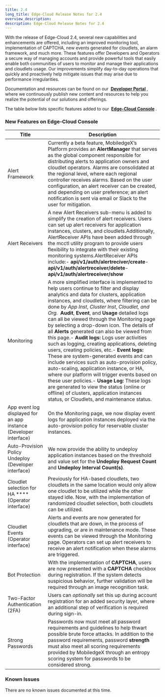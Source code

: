 ```yaml
---
title: 2.4
long_title: Edge-Cloud Release Notes for 2.4
overview_description:
description: Edge-Cloud Release Notes for 2.4
---
```


With the release of Edge-Cloud 2.4, several new capabilities and enhancements are offered, including an improved monitoring tool, implementation of CAPTCHA, new events generated for cloudlets, an alarm framework, and much more. These features offer Developers and Operators a secure way of managing accounts and provide powerful tools that easily enable both communities of users to monitor and manage their applications and cloudlets usage. Our improvements simplify day-to-day operations that quickly and proactively help mitigate issues that may arise due to performance irregularities.

Documentation and resources can be found on our <strong>
[Developer Portal](https://developers.mobiledgex.com/)
</strong>, where we continuously publish new content and resources to help you realize the potential of our solutions and offerings.

The table below lists specific features added to our <strong>
[Edge-Cloud Console](https://console.mobiledgex.net/site1?pg=0)
</strong>.

### New Features on Edge-Cloud Console

| **Title**                                                         | **Description**                                                                                                                                                                                                                                                                                                                                                                                                                                                                                                                                                                                                                                                                                                                                                                                                                                                                                                                                                             |
|-------------------------------------------------------------------|-----------------------------------------------------------------------------------------------------------------------------------------------------------------------------------------------------------------------------------------------------------------------------------------------------------------------------------------------------------------------------------------------------------------------------------------------------------------------------------------------------------------------------------------------------------------------------------------------------------------------------------------------------------------------------------------------------------------------------------------------------------------------------------------------------------------------------------------------------------------------------------------------------------------------------------------------------------------------------|
| Alert Framework                                                   | Currently a beta feature, MobiledgeX’s Platform provides an **AlertManager** that serves as the global component responsible for distributing alerts to application owners and cloudlet operators. Alarms are consolidated at the regional level, where each regional controller receives alarms. Based on the user configuration, an alert receiver can be created, and depending on user preference; an alert notification is sent via email or Slack to the user for mitigation.                                                                                                                                                                                                                                                                                                                                                                                                                                                                                         |
| Alert Receivers                                                   | A new Alert Receivers sub-menu is added to simplify the creation of alert receivers. Users can set up alert receivers for application instances, clusters, and cloudlets.Additionally, AlertReceiver APIs have been added through the mcctl utility program to provide users flexibility to integrate with their existing monitoring systems.AlertReceiver APIs include:- **api/v1/auth/alertreciver/create**- **api/v1/auth/alertreceiver/delete**- **api/v1/auth/alertreceiver/show**                                                                                                                                                                                                                                                                                                                                                                                                                                                                                     |
| Monitoring                                                        | A more simplified interface is implemented to help users continue to filter and display analytics and data for clusters, application instances, and cloudlets, where filtering can be done by *App Inst*, *Cluster Inst*, *Cloudlet, and Org.*  **Audit**, **Event**, and **Usage** detailed logs can all be viewed through the Monitoring page by selecting a drop-down icon. The details of all **Alerts** generated can also be viewed from this page.- **Audit logs:** Logs user activities such as logging, creating applications, deleting users, creating policies, etc.- **Event logs:** These are system-generated events and can include services such as auto-provision policy, auto-scaling, application instance, or HA, where our platform will trigger events based on these user policies.- **Usage Log:** These logs are generated to view the status (online or offline) of clusters, application instances status, or Cloudlets, and maintenance status. |
| App event log displayed for an app instance (Developer interface) | On the Monitoring page, we now display event logs for application instances deployed via the auto-provision policy for reservable cluster instances.                                                                                                                                                                                                                                                                                                                                                                                                                                                                                                                                                                                                                                                                                                                                                                                                                        |
| Auto-Provision Policy Undeploy (Developer interface)              | We now provide the ability to undeploy application instances based on the threshold and value set for the **Undeploy Request Count** and **Undeploy Interval Count(s)**.                                                                                                                                                                                                                                                                                                                                                                                                                                                                                                                                                                                                                                                                                                                                                                                                    |
| Cloudlet selection for HA ****(Operator interface)                | Previously for HA-based cloudlets, two cloudlets in the same location would only allow one cloudlet to be utilized while the other stayed idle. Now, with the implementation of randomized cloudlet selection, both cloudlets can be utilized.                                                                                                                                                                                                                                                                                                                                                                                                                                                                                                                                                                                                                                                                                                                              |
| Cloudlet Events (Operator interface)                              | Alerts and events are now generated for cloudlets that are down, in the process of upgrading, or are in maintenance mode. These events can be viewed through the Monitoring page. Operators can set up alert receivers to receive an alert notification when these alarms are triggered.                                                                                                                                                                                                                                                                                                                                                                                                                                                                                                                                                                                                                                                                                    |
| Bot Protection                                                    | With the implementation of **CAPTCHA**, users are now presented with a **CAPTCHA** checkbox during registration. If the system detects suspicious behavior, further validation will be required through an image recognition task.                                                                                                                                                                                                                                                                                                                                                                                                                                                                                                                                                                                                                                                                                                                                          |
| Two-Factor Authentication (2FA)                                   | Users can *optionall*y set this up during account registration for an added security layer, where an additional step of verification is required during sign-in.                                                                                                                                                                                                                                                                                                                                                                                                                                                                                                                                                                                                                                                                                                                                                                                                            |
| Strong Passwords                                                  | Passwords now must meet all password requirements and guidelines to help thwart possible brute force attacks. In addition to the password requirements, password **strength** must also meet all scoring requirements provided by MobiledgeX through an entropy scoring system for passwords to be considered strong.                                                                                                                                                                                                                                                                                                                                                                                                                                                                                                                                                                                                                                                       |


### Known Issues

There are no known issues documented at this time.

